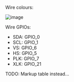 Wire colours:

![image](https://github.com/deev123/OV7670/assets/91595217/8ca0666e-e398-4b7b-b0a7-364688d86dba)

Wire GPIOs:

- SDA: GPIO_0
- SCL: GPIO_1
- VS: GPIO_6
- HS: GPIO_5
- PLK: GPIO_7
- XLK: GPIO_21

TODO: Markup table instead...
